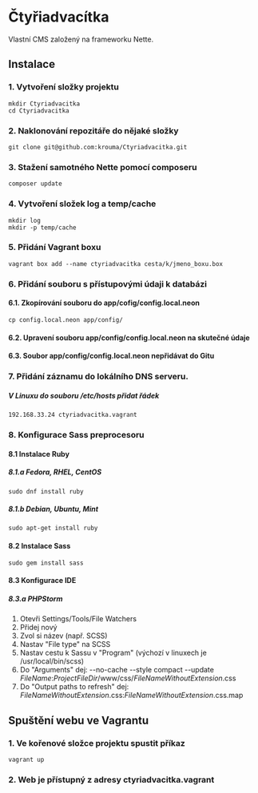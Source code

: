 # Čtyřiadvacítka
Vlastní CMS založený na frameworku Nette.
## Instalace
### 1. Vytvoření složky projektu   
    mkdir Ctyriadvacitka   
    cd Ctyriadvacitka
    
### 2. Naklonování repozitáře do nějaké složky   
    git clone git@github.com:krouma/Ctyriadvacitka.git   
### 3. Stažení samotného Nette pomocí composeru   
    composer update   
### 4. Vytvoření složek log a temp/cache    
    mkdir log   
    mkdir -p temp/cache   
### 5. Přidání Vagrant boxu   
    vagrant box add --name ctyriadvacitka cesta/k/jmeno_boxu.box   
### 6. Přidání souboru s přístupovými údaji k databázi   
#### 6.1. Zkopírování souboru do app/cofig/config.local.neon   
    cp config.local.neon app/config/   
#### 6.2. Upravení souboru app/config/config.local.neon na skutečné údaje   
#### 6.3. Soubor app/config/config.local.neon nepřidávat do Gitu
### 7. Přidání záznamu do lokálního DNS serveru.   
##### V Linuxu do souboru /etc/hosts přidat řádek   
    192.168.33.24 ctyriadvacitka.vagrant   
### 8. Konfigurace Sass preprocesoru
#### 8.1 Instalace Ruby    
##### 8.1.a Fedora, RHEL, CentOS    
    sudo dnf install ruby   
##### 8.1.b Debian, Ubuntu, Mint   
    sudo apt-get install ruby   
#### 8.2 Instalace Sass   
    sudo gem install sass    
#### 8.3 Konfigurace IDE   
##### 8.3.a PHPStorm   
1. Otevři Settings/Tools/File Watchers
2. Přidej nový
3. Zvol si název (např. SCSS)
4. Nastav "File type" na SCSS   
5. Nastav cestu k Sassu v "Program" (výchozí v linuxech je /usr/local/bin/scss)
6. Do "Arguments" dej: --no-cache --style compact --update $FileName$:$ProjectFileDir$/www/css/$FileNameWithoutExtension$.css
7. Do "Output paths to refresh" dej: $FileNameWithoutExtension$.css:$FileNameWithoutExtension$.css.map

## Spuštění webu ve Vagrantu
### 1. Ve kořenové složce projektu spustit příkaz   
    vagrant up   
    
### 2. Web je přístupný z adresy ctyriadvacitka.vagrant